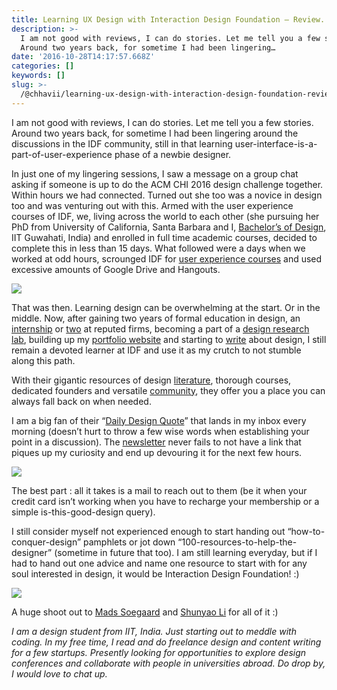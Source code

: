 ```yaml
---
title: Learning UX Design with Interaction Design Foundation — Review.
description: >-
  I am not good with reviews, I can do stories. Let me tell you a few stories.
  Around two years back, for sometime I had been lingering…
date: '2016-10-28T14:17:57.668Z'
categories: []
keywords: []
slug: >-
  /@chhavii/learning-ux-design-with-interaction-design-foundation-review-d98015d347b7
---
```


I am not good with reviews, I can do stories. Let me tell you a few stories. Around two years back, for sometime I had been lingering around the discussions in the IDF community, still in that learning user-interface-is-a-part-of-user-experience phase of a newbie designer.

In just one of my lingering sessions, I saw a message on a group chat asking if someone is up to do the ACM CHI 2016 design challenge together. Within hours we had connected. Turned out she too was a novice in design too and was venturing out with this. Armed with the user experience courses of IDF, we, living across the world to each other (she pursuing her PhD from University of California, Santa Barbara and I, [Bachelor’s of Design](http://www.iitg.ac.in/design/), IIT Guwahati, India) and enrolled in full time academic courses, decided to complete this in less than 15 days. What followed were a days when we worked at odd hours, scrounged IDF for [user experience courses](https://www.interaction-design.org/courses) and used excessive amounts of Google Drive and Hangouts.

![](https://cdn-images-1.medium.com/max/800/1*QN0Emyee5nImwqzllsQ0Pg.png)

That was then. Learning design can be overwhelming at the start. Or in the middle. Now, after gaining two years of formal education in design, an [internship](http://www.nutanix.com/) or [two](http://fractalink.com/) at reputed firms, becoming a part of a [design research lab](http://embeddedinteractions.com/), building up my [portfolio website](http://chhavishrivastava.com/) and starting to [write](https://medium.com/dodesign-iit-guwahati) about design, I still remain a devoted learner at IDF and use it as my crutch to not stumble along this path.

With their gigantic resources of design [literature](https://www.interaction-design.org/literature), thorough courses, dedicated founders and versatile [community](https://www.interaction-design.org/community), they offer you a place you can always fall back on when needed.

I am a big fan of their “[Daily Design Quote](https://www.interaction-design.org/quote)” that lands in my inbox every morning (doesn’t hurt to throw a few wise words when establishing your point in a discussion). The [newsletter](https://www.interaction-design.org/subscription/subscribe) never fails to not have a link that piques up my curiosity and end up devouring it for the next few hours.

![](https://cdn-images-1.medium.com/max/800/1*juHxaQB6dV0uEiWqZp2VuQ.png)

The best part : all it takes is a mail to reach out to them (be it when your credit card isn’t working when you have to recharge your membership or a simple is-this-good-design query).

I still consider myself not experienced enough to start handing out “how-to-conquer-design” pamphlets or jot down “100-resources-to-help-the-designer” (sometime in future that too). I am still learning everyday, but if I had to hand out one advice and name one resource to start with for any soul interested in design, it would be Interaction Design Foundation! :)

![](https://cdn-images-1.medium.com/max/800/1*dz4tkqIdZA4O1lo5BNfS3w.png)

A huge shoot out to [Mads Soegaard](https://medium.com/u/d8b275bde7e0) and [Shunyao Li](https://medium.com/u/a7a4aad5cc1a) for all of it :)

_I am a design student from IIT, India. Just starting out to meddle with coding. In my free time, I read and do freelance design and content writing for a few startups. Presently looking for opportunities to explore design conferences and collaborate with people in universities abroad. Do drop by, I would love to chat up._